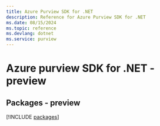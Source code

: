 ```yaml
---
title: Azure Purview SDK for .NET
description: Reference for Azure Purview SDK for .NET
ms.date: 08/15/2024
ms.topic: reference
ms.devlang: dotnet
ms.service: purview
---
```

# Azure purview SDK for .NET - preview
## Packages - preview
[!INCLUDE [packages](purview-index.md)]